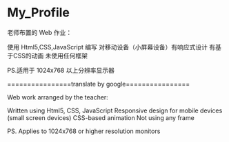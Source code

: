 # My_Profile
老师布置的 Web 作业：

使用 Html5,CSS,JavaScript 编写
对移动设备（小屏幕设备）有响应式设计
有基于CSS的动画
未使用任何框架

PS.适用于 1024x768 以上分辨率显示器

================translate by google================

Web work arranged by the teacher:

Written using Html5, CSS, JavaScript
Responsive design for mobile devices (small screen devices)
CSS-based animation
Not using any frame

PS. Applies to 1024x768 or higher resolution monitors